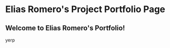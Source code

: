 # Elias Romero's Project Portfolio Page
## Welcome to Elias Romero's Portfolio!

<link1>
<link2>
yerp
